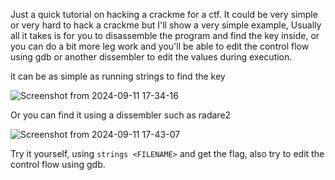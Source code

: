 Just a quick tutorial on hacking a crackme for a ctf. It could be very simple or very hard to hack a crackme but I'll show a very simple example, Usually all it takes is for you to disassemble the program and find the key inside, or you can do a bit more leg work and you'll be able to edit the control flow using gdb or another dissembler to edit the values during execution.

it can be as simple as running strings to find the key



![Screenshot from 2024-09-11 17-34-16](https://github.com/user-attachments/assets/c2c7e097-1e5a-4c78-8487-a9c6f40c1237)



Or you can find it using a dissembler such as radare2



![Screenshot from 2024-09-11 17-43-07](https://github.com/user-attachments/assets/56739104-249a-4ca0-9429-738df45f912d)




Try it yourself, using `strings <FILENAME>` and get the flag, also try to edit the control flow using gdb.
